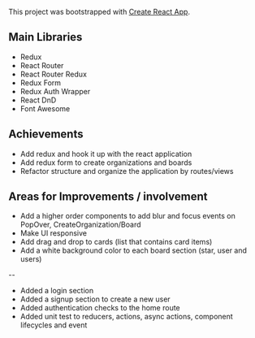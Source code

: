 This project was bootstrapped with [Create React App](https://github.com/facebookincubator/create-react-app).

## Main Libraries

* Redux
* React Router
* React Router Redux
* Redux Form
* Redux Auth Wrapper
* React DnD
* Font Awesome

## Achievements

* Add redux and hook it up with the react application
* Add redux form to create organizations and boards
* Refactor structure and organize the application by routes/views

## Areas for Improvements / involvement

* Add a higher order components to add blur and focus events on PopOver, CreateOrganization/Board
* Make UI responsive
* Add drag and drop to cards (list that contains card items)
* Add a white background color to each board section (star, user and users)

--

* Added a login section
* Added a signup section to create a new user
* Added authentication checks to the home route
* Added unit test to reducers, actions, async actions, component lifecycles and event
